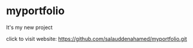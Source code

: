 # myportfolio
It's my new project


click to visit website: https://github.com/salauddenahamed/myportfolio.git
